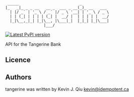 ```
 _____                           _            
|_   _|_ _ _ __   __ _  ___ _ __(_)_ __   ___ 
  | |/ _` | '_ \ / _` |/ _ \ '__| | '_ \ / _ \
  | | (_| | | | | (_| |  __/ |  | | | | |  __/
  |_|\__,_|_| |_|\__, |\___|_|  |_|_| |_|\___|
                 |___/                        
```


[![Latest PyPI version](https://img.shields.io/pypi/v/tangerine.svg)](https://pypi.python.org/pypi/tangerine)

API for the Tangerine Bank

Licence
-------

Authors
-------

tangerine was written by Kevin J. Qiu <kevin@idempotent.ca>
